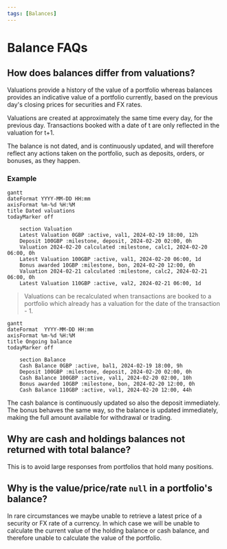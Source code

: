 ```yaml
---
tags: [Balances]
---
```


# Balance FAQs

## How does balances differ from valuations?

Valuations provide a history of the value of a portfolio whereas balances provides an indicative value of a portfolio currently, based on the previous day's closing prices for securities and FX rates.

Valuations are created at approximately the same time every day, for the previous day. Transactions booked with a date of t are only reflected in the valuation for t+1.

The balance is not dated, and is continuously updated, and will therefore reflect any actions taken on the portfolio, such as deposits, orders, or bonuses, as they happen.

### Example

```mermaid
gantt
dateFormat YYYY-MM-DD HH:mm
axisFormat %m-%d %H:%M
title Dated valuations
todayMarker off

    section Valuation
    Latest Valuation 0GBP :active, val1, 2024-02-19 18:00, 12h
    Deposit 100GBP :milestone, deposit, 2024-02-20 02:00, 0h
    Valuation 2024-02-20 calculated :milestone, calc1, 2024-02-20 06:00, 0h
    Latest Valuation 100GBP :active, val1, 2024-02-20 06:00, 1d
    Bonus awarded 10GBP :milestone, bon, 2024-02-20 12:00, 0h
    Valuation 2024-02-21 calculated :milestone, calc2, 2024-02-21 06:00, 0h
    Latest Valuation 110GBP :active, val2, 2024-02-21 06:00, 1d
```

<!-- theme: info -->
> Valuations can be recalculated when transactions are booked to a portfolio which already has a valuation for the date of the transaction - 1.


```mermaid
gantt
dateFormat  YYYY-MM-DD HH:mm
axisFormat %m-%d %H:%M
title Ongoing balance
todayMarker off

    section Balance
    Cash Balance 0GBP :active, bal1, 2024-02-19 18:00, 9h
    Deposit 100GBP :milestone, deposit, 2024-02-20 02:00, 0h
    Cash Balance 100GBP :active, val1, 2024-02-20 02:00, 10h
    Bonus awarded 10GBP :milestone, bon, 2024-02-20 12:00, 0h
    Cash Balance 110GBP :active, val1, 2024-02-20 12:00, 44h
```

The cash balance is continuously updated so also the deposit immediately. The bonus behaves the same way, so the balance is updated immediately, making the full amount available for withdrawal or trading.

## Why are cash and holdings balances not returned with total balance?

This is to avoid large responses from portfolios that hold many positions.

## Why is the value/price/rate `null` in a portfolio's balance?

In rare circumstances we maybe unable to retrieve a latest price of a security or FX rate of a currency. In which case we will be unable to calculate the current value of the holding balance or cash balance, and therefore unable to calculate the value of the portfolio.
